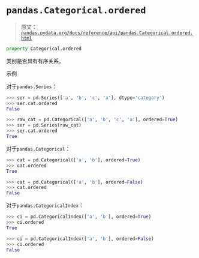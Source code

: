 # `pandas.Categorical.ordered`

> 原文：[`pandas.pydata.org/docs/reference/api/pandas.Categorical.ordered.html`](https://pandas.pydata.org/docs/reference/api/pandas.Categorical.ordered.html)

```py
property Categorical.ordered
```

类别是否具有有序关系。

示例

对于`pandas.Series`：

```py
>>> ser = pd.Series(['a', 'b', 'c', 'a'], dtype='category')
>>> ser.cat.ordered
False 
```

```py
>>> raw_cat = pd.Categorical(['a', 'b', 'c', 'a'], ordered=True)
>>> ser = pd.Series(raw_cat)
>>> ser.cat.ordered
True 
```

对于`pandas.Categorical`：

```py
>>> cat = pd.Categorical(['a', 'b'], ordered=True)
>>> cat.ordered
True 
```

```py
>>> cat = pd.Categorical(['a', 'b'], ordered=False)
>>> cat.ordered
False 
```

对于`pandas.CategoricalIndex`：

```py
>>> ci = pd.CategoricalIndex(['a', 'b'], ordered=True)
>>> ci.ordered
True 
```

```py
>>> ci = pd.CategoricalIndex(['a', 'b'], ordered=False)
>>> ci.ordered
False 
```
